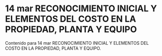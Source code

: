 # 14 mar  RECONOCIMIENTO INICIAL Y ELEMENTOS DEL COSTO EN LA PROPIEDAD, PLANTA Y EQUIPO

Contenido para 14 mar  RECONOCIMIENTO INICIAL Y ELEMENTOS DEL COSTO EN LA PROPIEDAD, PLANTA Y EQUIPO.